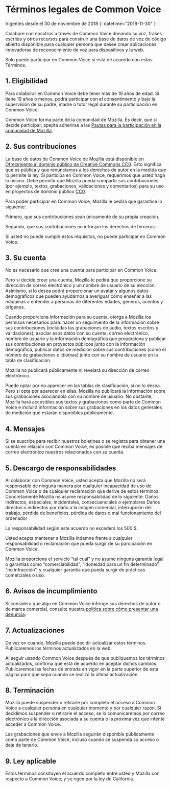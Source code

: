 # Términos legales de Common Voice

Vigentes desde el 30 de noviembre de 2018 {: datetime="2018-11-30" }

Colabore con nosotros a través de Common Voice donando su voz, frases escritas y otros recursos para construir una base de datos de voz de código abierto disponible para cualquier persona que desee crear aplicaciones innovadoras de reconocimiento de voz para dispositivos y la web.

Solo puede participar en Common Voice si está de acuerdo con estos Términos.

## 1. Eligibilidad
Para colaborar en Common Voice debe tener más de 19 años de edad. Si tiene 19 años o menos, podrá participar con el consentimiento y bajo la supervisión de su padre, madre o tutor legal durante su participación en Common Voice.

Common Voice forma parte de la comunidad de Mozilla. Es decir, que si decide participar, apepta adherirse a las [Pautas para la participación en la comunidad de Mozilla](https://www.mozilla.org/en-US/about/governance/policies/participation/). 

## 2. Sus contribuciones 
La base de datos de Common Voice de Mozilla está disponible en [Ofrecimiento al dominio público de Creative Commons CC0](https://creativecommons.org/publicdomain/zero/1.0/). Esto significa que es pública y que renunciamos a los derechos de autor en la medida que lo permite la ley. Si participa en Common Voice, requerimos que usted haga lo mismo. Debe permitir que Mozilla pueda compartir sus contribuciones (por ejemplo, textos, grabaciones, validaciones y comentarios) para su uso en proyectos de dominio público [CC0](https://creativecommons.org/publicdomain/zero/1.0/). 

Para poder participar en Common Voice, Mozilla le pedirá que garantice lo siguiente: 

Primero, que sus contribuciones sean únicamente de su propia creación.

Segundo, que sus contribuciones no infrinjan los derechos de terceros. 

Si usted no puede cumplir estos requisitos, no puede participar en Common Voice. 

## 3. Su cuenta
No es necesario que cree una cuenta para participar en Common Voice. 

Pero si decide crear una cuenta, Mozilla le pedirá que proporcione su dirección de correo electrónico y un nombre de usuario de su elección. Asímismo, si lo desea podrá proporcionar un avatar y algunos datos demográficos que pueden ayudarnos a averiguar cómo enseñar a las máquinas a entender a personas de diferentes edades, géneros, acentos y orígenes.

Cuando proporciona información para su cuenta, otorga a Mozilla los permisos necesarios para:
hacer un seguimiento de la información sobre sus contribuciones (incluidas las grabaciones de audio, textos escritos y validaciones), asociar esos datos con su cuenta, correo electrónico, nombre de usuario y la información demográfica que proporciona y publicar sus contribuciones en proyectos públicos junto con la información demográfica, 
publicar datos de medición sobre sus contribuciones (como el número de grabaciones e idiomas) junto con su nombre de usuario en la tabla de clasificación.

Mozilla no publicará públicamente ni revelará su dirección de correo electrónico.

Puede optar por no aparecer en las tablas de clasificación, si no lo desea. Pero si opta por aparecer en ellas, Mozilla no publicará la información sobre sus grabaciones asociándola con su nombre de usuario. No obstante, Mozilla hará accesibles sus textos y grabaciones como parte de Common Voice e incluirá información sobre sus grabaciones en los datos generales de medición que estarán disponibles públicamente.

## 4. Mensajes
Si se suscribe para recibir nuestros boletines o se registra para obtener una cuenta en relación con Common Voice, es posible que reciba mensajes de correo electrónico nuestros relacionados con su cuenta.

## 5. Descargo de responsabilidades

Al colaborar con Common Voice, usted acepta que Mozilla no será responsable de ninguna manera por cualquier incapacidad de uso de Common Voice o de cualquier reclamación que derive de estos términos. Concretamente Mozilla no asume responsabilidad de lo siguiente:
Daños indirectos, especiales, incidentales, consecuenciales o ejemplares
Daños directos o indirectos por daño a la imagen comercial, interrupción del trabajo, pérdida de beneficios, pérdida de datos o mal funcionamiento del ordenador

La responsabilidad según este acuerdo no excederá los 500 $.

Usted acepta mantener a Mozilla indemne frente a cualquier responsabilidad o reclamación que pueda surgir de su parcipación en Common Voice.

Mozilla proporciona el servicio “tal cual” y no asume ninguna garantía legal o garantías como “comerciabilidad”, “idoneidad para un fin determinado”, “no infracción”, y cualquier garantía que pueda surgir de prácticas comerciales o uso.

## 6. Avisos de incumplimiento
Si considera que algo en Common Voice infringe sus derechos de autor o de marca comercial, consulte nuestra [política sobre cómo presentar una denuncia](https://www.mozilla.org/about/legal/report-infringement/).

## 7. Actualizaciones 
De vez en cuando, Mozilla puede decidir actualizar estos términos. Publicaremos los términos actualizados en la web.

Al seguir usando Common Voice después de que publiquemos los términos actualizados, confirma que está de acuerdo en aceptar dichos cambios. Publicaremos las fechas de entrada en vigor en la parte superior de esta página para que sepa cuando se realizó la última actualización.

## 8. Terminación 
Mozilla puede suspender o retirarle por completo el acceso a Common Voice a cualquier persona en cualquier momento y por cualquier razón. Si decidimos suspender o retirarle el acceso, se lo comunicaremos por correo electrónico a la dirección asociada a su cuenta o la próxima vez que intente acceder a Common Voice. 

Las grabaciones que envíe a Mozilla seguirán disponible públicamente como parte de Common Voice, incluso cuando se suspenda su acceso o deje de tenerlo. 

## 9. Ley aplicable
Estos términos consituyen el acuerdo completo entre usted y Mozilla con respecto a Common Voice, y se rigen por la ley de California.
